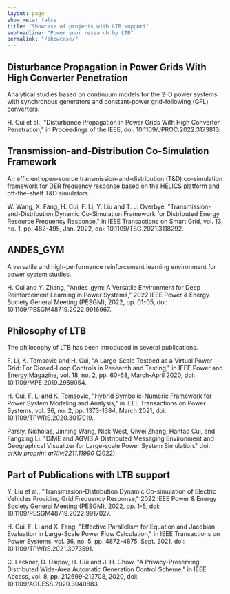 ```yaml
---
layout: page
show_meta: false
title: "Showcase of projects with LTB support"
subheadline: "Power your research by LTB"
permalink: "/showcase/"
---
```

## Disturbance Propagation in Power Grids With High Converter Penetration

 Analytical studies based on continuum models for the 2-D power systems with synchronous generators and constant-power grid-following (GFL) converters.

H. Cui et al., "Disturbance Propagation in Power Grids With High Converter Penetration," in Proceedings of the IEEE, doi: 10.1109/JPROC.2022.3173813.

## Transmission-and-Distribution Co-Simulation Framework

An efficient open-source transmission-and-distribution (T&D) co-simulation framework for DER frequency response based on the HELICS platform and off-the-shelf T&D simulators.

W. Wang, X. Fang, H. Cui, F. Li, Y. Liu and T. J. Overbye, "Transmission-and-Distribution Dynamic Co-Simulation Framework for Distributed Energy Resource Frequency Response," in IEEE Transactions on Smart Grid, vol. 13, no. 1, pp. 482-495, Jan. 2022, doi: 10.1109/TSG.2021.3118292.

## ANDES_GYM

A versatile and high-performance reinforcement learning environment for power system studies.

H. Cui and Y. Zhang, "Andes_gym: A Versatile Environment for Deep Reinforcement Learning in Power Systems," 2022 IEEE Power & Energy Society General Meeting (PESGM), 2022, pp. 01-05, doi: 10.1109/PESGM48719.2022.9916967.

## Philosophy of LTB

The philosophy of LTB has been introduced in several publications.

F. Li, K. Tomsovic and H. Cui, "A Large-Scale Testbed as a Virtual Power Grid: For Closed-Loop Controls in Research and Testing," in IEEE Power and Energy Magazine, vol. 18, no. 2, pp. 60-68, March-April 2020, doi: 10.1109/MPE.2019.2959054.

H. Cui, F. Li and K. Tomsovic, "Hybrid Symbolic-Numeric Framework for Power System Modeling and Analysis," in IEEE Transactions on Power Systems, vol. 36, no. 2, pp. 1373-1384, March 2021, doi: 10.1109/TPWRS.2020.3017019.

Parsly, Nicholas, Jinning Wang, Nick West, Qiwei Zhang, Hantao Cui, and Fangxing Li. "DiME and AGVIS A Distributed Messaging Environment and Geographical Visualizer for Large-scale Power System Simulation." doi: *arXiv preprint arXiv:2211.11990* (2022).

## Part of Publications with LTB support

Y. Liu et al., "Transmission-Distribution Dynamic Co-simulation of Electric Vehicles Providing Grid Frequency Response," 2022 IEEE Power & Energy Society General Meeting (PESGM), 2022, pp. 1-5, doi: 10.1109/PESGM48719.2022.9917027.

H. Cui, F. Li and X. Fang, "Effective Parallelism for Equation and Jacobian Evaluation in Large-Scale Power Flow Calculation," in IEEE Transactions on Power Systems, vol. 36, no. 5, pp. 4872-4875, Sept. 2021, doi: 10.1109/TPWRS.2021.3073591.

C. Lackner, D. Osipov, H. Cui and J. H. Chow, "A Privacy-Preserving Distributed Wide-Area Automatic Generation Control Scheme," in IEEE Access, vol. 8, pp. 212699-212708, 2020, doi: 10.1109/ACCESS.2020.3040883.
